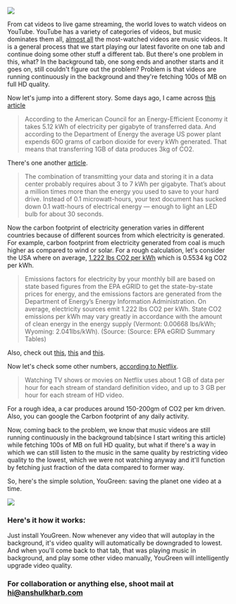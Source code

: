 ![](https://anshulkharb.com/static/side_projects/main.png)

From cat videos to live game streaming, the world loves to watch videos on YouTube. YouTube has a variety of categories of videos, but music dominates them all, [almost all](https://en.wikipedia.org/wiki/List_of_most-viewed_YouTube_videos) the most-watched videos are music videos. It is a general process that we start playing our latest favorite on one tab and continue doing some other stuff a different tab. But there's one problem in this, what? In the background tab, one song ends and another starts and it goes on, still couldn't figure out the problem? Problem is that videos are running continuously in the background and they're fetching 100s of MB on full HD quality.

Now let's jump into a different story. Some days ago, I came across [this article](https://www.emergeinteractive.com/insights/detail/does-irresponsible-web-development-contribute-to-global-warming/)

> According to the American Council for an Energy-Efficient Economy it takes 5.12 kWh of electricity per gigabyte of transferred data. And according to the Department of Energy the average US power plant expends 600 grams of carbon dioxide for every kWh generated. That means that transferring 1GB of data produces 3kg of CO2.

There's one another [article](https://medium.com/stanford-magazine/carbon-and-the-cloud-d6f481b79dfe).

> The combination of transmitting your data and storing it in a data center probably requires about 3 to 7 kWh per gigabyte. That’s about a million times more than the energy you used to save to your hard drive. Instead of 0.1 microwatt-hours, your text document has sucked down 0.1 watt-hours of electrical energy — enough to light an LED bulb for about 30 seconds.

Now the carbon footprint of electricity generation varies in different countries because of different sources from which electricity is generated. For example, carbon footprint from electricity generated from coal is much higher as compared to wind or solar. For a rough calculation, let's consider the USA where on average, [1.222 lbs CO2 per kWh](http://www.carbonfund.org/how-we-calculate/) which is 0.5534 kg CO2 per kWh.

> Emissions factors for electricity by your monthly bill are based on state based figures from the EPA eGRID to get the state-by-state prices for energy, and the emissions factors are generated from the Department of Energy’s Energy Information Administration. On average, electricity sources emit 1.222 lbs CO2 per kWh. State CO2 emissions per kWh may vary greatly in accordance with the amount of clean energy in the energy supply (Vermont: 0.00668 lbs/kWh; Wyoming: 2.041lbs/kWh). (Source: (Source: EPA eGRID Summary Tables)

Also, check out [this](https://www.newscientist.com/article/2201769-a-small-youtube-design-change-could-drastically-cut-its-co2-emissions/), [this](https://www.theverge.com/2019/5/7/18531107/youtube-waste-energy-power-video-streaming-google) and [this](https://www.fastcompany.com/90346595/the-internets-youtube-habit-has-the-carbon-footprint-of-a-small-city).

Now let's check some other numbers, [according to Netflix](https://help.netflix.com/en/node/87).

> Watching TV shows or movies on Netflix uses about 1 GB of data per hour for each stream of standard definition video, and up to 3 GB per hour for each stream of HD video.

For a rough idea, a car produces around 150-200gm of CO2 per km driven. Also, you can google the Carbon footprint of any daily activity.

Now, coming back to the problem, we know that music videos are still running continuously in the background tab(since I start writing this article) while fetching 100s of MB on full HD quality, but what if there's a way in which we can still listen to the music in the same quality by restricting video quality to the lowest, which we were not watching anyway and it'll function by fetching just fraction of the data compared to former way.

So, here's the simple solution, YouGreen: saving the planet one video at a time.

![](https://anshulkharb.com/static/side_projects/yougreen.png)

### Here's it how it works:

Just install YouGreen. Now whenever any video that will autoplay in the background, it's video quality will automatically be downgraded to lowest. And when you'll come back to that tab, that was playing music in background, and play some other video manually, YouGreen will intelligently upgrade video quality.

### For collaboration or anything else, shoot mail at hi@anshulkharb.com
